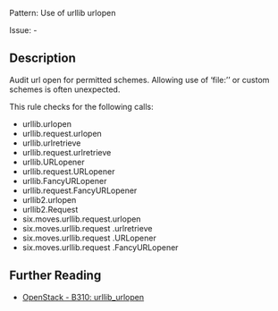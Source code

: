 Pattern: Use of urllib urlopen

Issue: -

## Description

Audit url open for permitted schemes. Allowing use of ‘file:’’ or custom
schemes is often unexpected.

This rule checks for the following calls:

  - urllib.urlopen
  - urllib.request.urlopen
  - urllib.urlretrieve
  - urllib.request.urlretrieve
  - urllib.URLopener
  - urllib.request.URLopener
  - urllib.FancyURLopener
  - urllib.request.FancyURLopener
  - urllib2.urlopen
  - urllib2.Request
  - six.moves.urllib.request.urlopen
  - six.moves.urllib.request .urlretrieve
  - six.moves.urllib.request .URLopener
  - six.moves.urllib.request .FancyURLopener

## Further Reading

* [OpenStack - B310: urllib_urlopen](https://docs.openstack.org/developer/bandit/api/bandit.blacklists.html#b310-urllib-urlopen)
